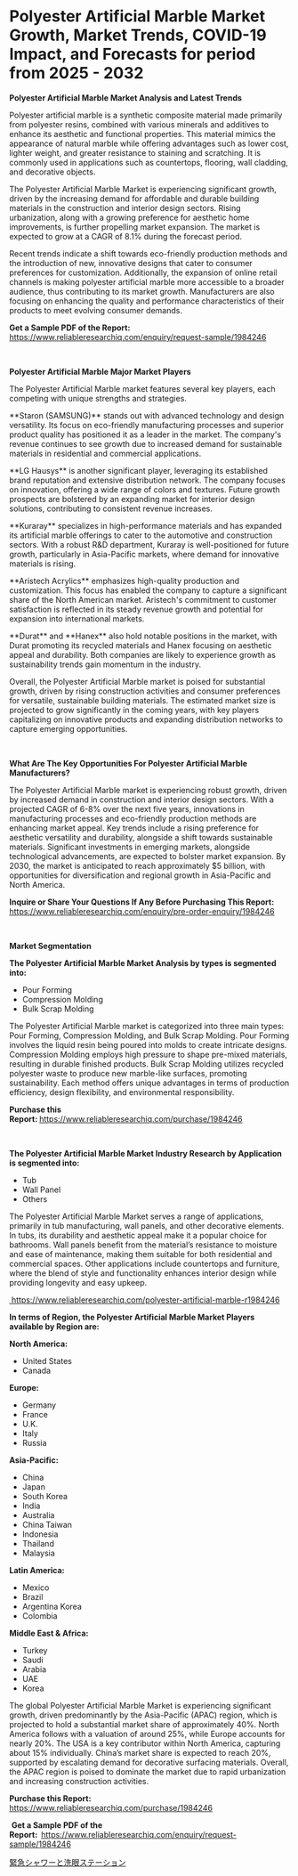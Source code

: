 <p><h1>Polyester Artificial Marble Market Growth, Market Trends, COVID-19 Impact, and Forecasts for period from 2025 - 2032</h1></p><p><strong>Polyester Artificial Marble Market Analysis and Latest Trends</strong></p>
<p><p>Polyester artificial marble is a synthetic composite material made primarily from polyester resins, combined with various minerals and additives to enhance its aesthetic and functional properties. This material mimics the appearance of natural marble while offering advantages such as lower cost, lighter weight, and greater resistance to staining and scratching. It is commonly used in applications such as countertops, flooring, wall cladding, and decorative objects.</p><p>The Polyester Artificial Marble Market is experiencing significant growth, driven by the increasing demand for affordable and durable building materials in the construction and interior design sectors. Rising urbanization, along with a growing preference for aesthetic home improvements, is further propelling market expansion. The market is expected to grow at a CAGR of 8.1% during the forecast period. </p><p>Recent trends indicate a shift towards eco-friendly production methods and the introduction of new, innovative designs that cater to consumer preferences for customization. Additionally, the expansion of online retail channels is making polyester artificial marble more accessible to a broader audience, thus contributing to its market growth. Manufacturers are also focusing on enhancing the quality and performance characteristics of their products to meet evolving consumer demands.</p></p>
<p><strong>Get a Sample PDF of the Report:&nbsp;</strong> <a href="https://www.reliableresearchiq.com/enquiry/request-sample/1984246?utm_campaign=1102&utm_medium=2&utm_source=Github&utm_content=ia&utm_term=05022025&utm_id=polyester-artificial-marble">https://www.reliableresearchiq.com/enquiry/request-sample/1984246</a></p>
<p>&nbsp;</p>
<p><strong>Polyester Artificial Marble Major Market Players</strong></p>
<p><p>The Polyester Artificial Marble market features several key players, each competing with unique strengths and strategies. </p><p>**Staron (SAMSUNG)** stands out with advanced technology and design versatility. Its focus on eco-friendly manufacturing processes and superior product quality has positioned it as a leader in the market. The company's revenue continues to see growth due to increased demand for sustainable materials in residential and commercial applications.</p><p>**LG Hausys** is another significant player, leveraging its established brand reputation and extensive distribution network. The company focuses on innovation, offering a wide range of colors and textures. Future growth prospects are bolstered by an expanding market for interior design solutions, contributing to consistent revenue increases.</p><p>**Kuraray** specializes in high-performance materials and has expanded its artificial marble offerings to cater to the automotive and construction sectors. With a robust R&D department, Kuraray is well-positioned for future growth, particularly in Asia-Pacific markets, where demand for innovative materials is rising.</p><p>**Aristech Acrylics** emphasizes high-quality production and customization. This focus has enabled the company to capture a significant share of the North American market. Aristech's commitment to customer satisfaction is reflected in its steady revenue growth and potential for expansion into international markets.</p><p>**Durat** and **Hanex** also hold notable positions in the market, with Durat promoting its recycled materials and Hanex focusing on aesthetic appeal and durability. Both companies are likely to experience growth as sustainability trends gain momentum in the industry.</p><p>Overall, the Polyester Artificial Marble market is poised for substantial growth, driven by rising construction activities and consumer preferences for versatile, sustainable building materials. The estimated market size is projected to grow significantly in the coming years, with key players capitalizing on innovative products and expanding distribution networks to capture emerging opportunities.</p></p>
<p>&nbsp;</p>
<p><strong>What Are The Key Opportunities For Polyester Artificial Marble Manufacturers?</strong></p>
<p><p>The Polyester Artificial Marble market is experiencing robust growth, driven by increased demand in construction and interior design sectors. With a projected CAGR of 6-8% over the next five years, innovations in manufacturing processes and eco-friendly production methods are enhancing market appeal. Key trends include a rising preference for aesthetic versatility and durability, alongside a shift towards sustainable materials. Significant investments in emerging markets, alongside technological advancements, are expected to bolster market expansion. By 2030, the market is anticipated to reach approximately $5 billion, with opportunities for diversification and regional growth in Asia-Pacific and North America.</p></p>
<p><strong>Inquire or Share Your Questions If Any Before Purchasing This Report:</strong> <a href="https://www.reliableresearchiq.com/enquiry/pre-order-enquiry/1984246?utm_campaign=1102&utm_medium=2&utm_source=Github&utm_content=ia&utm_term=05022025&utm_id=polyester-artificial-marble">https://www.reliableresearchiq.com/enquiry/pre-order-enquiry/1984246</a></p>
<p>&nbsp;</p>
<p><strong>Market Segmentation</strong></p>
<p><strong>The Polyester Artificial Marble Market Analysis by types is segmented into:</strong></p>
<p><ul><li>Pour Forming</li><li>Compression Molding</li><li>Bulk Scrap Molding</li></ul></p>
<p><p>The Polyester Artificial Marble market is categorized into three main types: Pour Forming, Compression Molding, and Bulk Scrap Molding. Pour Forming involves the liquid resin being poured into molds to create intricate designs. Compression Molding employs high pressure to shape pre-mixed materials, resulting in durable finished products. Bulk Scrap Molding utilizes recycled polyester waste to produce new marble-like surfaces, promoting sustainability. Each method offers unique advantages in terms of production efficiency, design flexibility, and environmental responsibility.</p></p>
<p><strong>Purchase this Report:&nbsp;</strong><a href="https://www.reliableresearchiq.com/purchase/1984246?utm_campaign=1102&utm_medium=2&utm_source=Github&utm_content=ia&utm_term=05022025&utm_id=polyester-artificial-marble">https://www.reliableresearchiq.com/purchase/1984246</a></p>
<p>&nbsp;</p>
<p><strong>The Polyester Artificial Marble Market Industry Research by Application is segmented into:</strong></p>
<p><ul><li>Tub</li><li>Wall Panel</li><li>Others</li></ul></p>
<p><p>The Polyester Artificial Marble Market serves a range of applications, primarily in tub manufacturing, wall panels, and other decorative elements. In tubs, its durability and aesthetic appeal make it a popular choice for bathrooms. Wall panels benefit from the material’s resistance to moisture and ease of maintenance, making them suitable for both residential and commercial spaces. Other applications include countertops and furniture, where the blend of style and functionality enhances interior design while providing longevity and easy upkeep.</p></p>
<p><a href="https://www.reliableresearchiq.com/polyester-artificial-marble-r1984246?utm_campaign=1102&utm_medium=2&utm_source=Github&utm_content=ia&utm_term=05022025&utm_id=polyester-artificial-marble">&nbsp;https://www.reliableresearchiq.com/polyester-artificial-marble-r1984246</a></p>
<p><strong>In terms of Region, the Polyester Artificial Marble Market Players available by Region are:</strong></p>
<p>
    <p> <strong> North America: </strong>
        <ul>
            <li>United States</li>
            <li>Canada</li>
        </ul>
        </p> 
    <p> <strong> Europe: </strong>
        <ul>
            <li>Germany</li>
            <li>France</li>
            <li>U.K.</li>
            <li>Italy</li>
            <li>Russia</li>
        </ul>
        </p> 
    <p> <strong> Asia-Pacific: </strong>
        <ul>
            <li>China</li>
            <li>Japan</li>
            <li>South Korea</li>
            <li>India</li>
            <li>Australia</li>
            <li>China Taiwan</li>
            <li>Indonesia</li>
            <li>Thailand</li>
            <li>Malaysia</li>
        </ul>
        </p> 
    <p> <strong> Latin America: </strong>
        <ul>
            <li>Mexico</li>
            <li>Brazil</li>
            <li>Argentina Korea</li>
            <li>Colombia</li>
        </ul>
        </p> 
    <p> <strong> Middle East & Africa: </strong>
        <ul>
            <li>Turkey</li>
            <li>Saudi</li>
            <li>Arabia</li>
            <li>UAE</li>
            <li>Korea</li>
        </ul>
    </p>
    </p>
<p><p>The global Polyester Artificial Marble Market is experiencing significant growth, driven predominantly by the Asia-Pacific (APAC) region, which is projected to hold a substantial market share of approximately 40%. North America follows with a valuation of around 25%, while Europe accounts for nearly 20%. The USA is a key contributor within North America, capturing about 15% individually. China’s market share is expected to reach 20%, supported by escalating demand for decorative surfacing materials. Overall, the APAC region is poised to dominate the market due to rapid urbanization and increasing construction activities.</p></p>
<p><strong>Purchase this Report: </strong><a href="https://www.reliableresearchiq.com/purchase/1984246?utm_campaign=1102&utm_medium=2&utm_source=Github&utm_content=ia&utm_term=05022025&utm_id=polyester-artificial-marble">https://www.reliableresearchiq.com/purchase/1984246</a></p>
<p>&nbsp;<strong>Get a Sample PDF of the Report:&nbsp;&nbsp;</strong><a href="https://www.reliableresearchiq.com/enquiry/request-sample/1984246?utm_campaign=1102&utm_medium=2&utm_source=Github&utm_content=ia&utm_term=05022025&utm_id=polyester-artificial-marble">https://www.reliableresearchiq.com/enquiry/request-sample/1984246</a></p>
<p><strong></strong></p>
<p><p><a href="https://github.com/mohamedbakry57/Market-Research-Report-List-6/blob/main/317557635255.md?utm_campaign=1102&utm_medium=2&utm_source=Github&utm_content=ia&utm_term=05022025&utm_id=polyester-artificial-marble">緊急シャワーと洗眼ステーション</a></p></p>